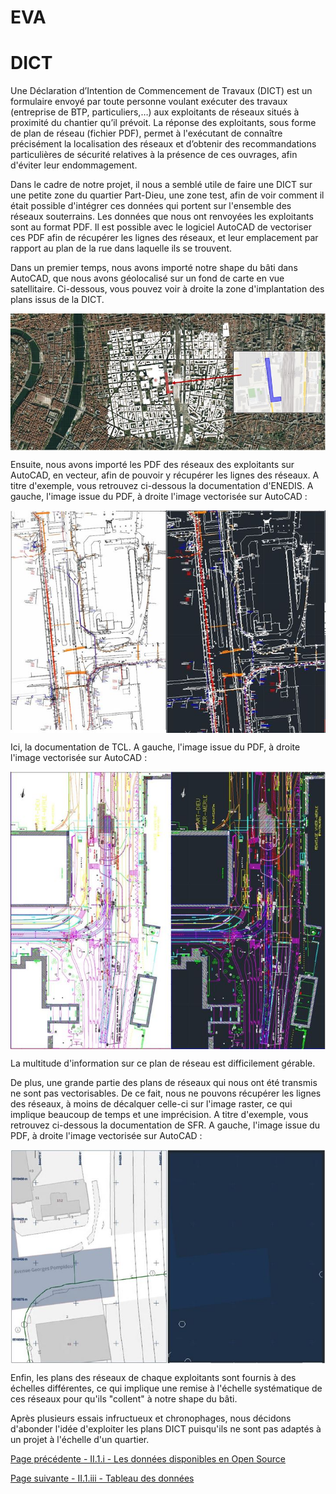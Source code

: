 # EVA

# DICT

Une Déclaration d’Intention de Commencement de Travaux (DICT) est un formulaire envoyé par toute personne voulant exécuter des travaux (entreprise de BTP, particuliers,…) aux exploitants de réseaux situés à proximité du chantier qu’il prévoit. La réponse des exploitants, sous forme de plan de réseau (fichier PDF), permet à l'exécutant de connaître précisément la localisation des réseaux et d’obtenir des recommandations particulières de sécurité relatives à la présence de ces ouvrages, afin d'éviter leur endommagement.

Dans le cadre de notre projet, il nous a semblé utile de faire une DICT sur une petite zone du quartier Part-Dieu, une zone test, afin de voir comment il était possible d'intégrer ces données qui portent sur l'ensemble des réseaux souterrains.
Les données que nous ont renvoyées les exploitants sont au format PDF. Il est possible avec le logiciel AutoCAD de vectoriser ces PDF afin de récupérer les lignes des réseaux, et leur emplacement par rapport au plan de la rue dans laquelle ils se trouvent. 

Dans un premier temps, nous avons importé notre shape du bâti dans AutoCAD, que nous avons géolocalisé sur un fond de carte en vue satellitaire.
Ci-dessous, vous pouvez voir à droite la zone d'implantation des plans issus de la DICT.

<img align="center" src="A3.JPG">

Ensuite, nous avons importé les PDF des réseaux des exploitants sur AutoCAD, en vecteur, afin de pouvoir y récupérer les lignes des réseaux.
A titre d'exemple, vous retrouvez ci-dessous la documentation d'ENEDIS. A gauche, l'image issue du PDF, à droite l'image vectorisée sur AutoCAD :

<img align="center" src="A4.JPG">

Ici, la documentation de TCL. A gauche, l'image issue du PDF, à droite l'image vectorisée sur AutoCAD :

<img align="center" src="A6.JPG">

La multitude d'information sur ce plan de réseau est difficilement gérable. 

De plus, une grande partie des plans de réseaux qui nous ont été transmis ne sont pas vectorisables. De ce fait, nous ne pouvons récupérer les lignes des réseaux, à moins de décalquer celle-ci sur l'image raster, ce qui implique beaucoup de temps et une imprécision.
A titre d'exemple, vous retrouvez ci-dessous la documentation de SFR. A gauche, l'image issue du PDF, à droite l'image vectorisée sur AutoCAD :

<img align="center" src="A5.JPG">

Enfin, les plans des réseaux de chaque exploitants sont fournis à des échelles différentes, ce qui implique une remise à l'échelle systématique de ces réseaux pour qu'ils "collent" à notre shape du bâti.

Après plusieurs essais infructueux et chronophages, nous décidons d'abonder l'idée d'exploiter les plans DICT puisqu'ils ne sont pas adaptés à un projet à l'échelle d'un quartier. 

[Page précédente - II.1.i - Les données disponibles en Open Source](Donnees_opensource)

[Page suivante - II.1.iii - Tableau des données](tableau_donnees)